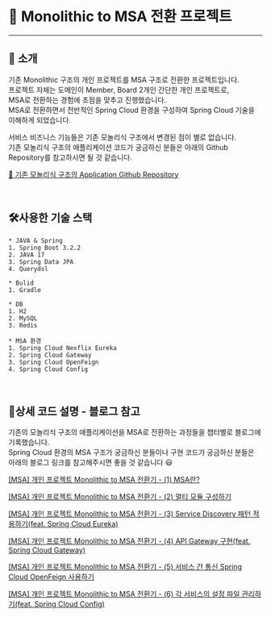# 📘 Monolithic to MSA 전환 프로젝트

---

## 🎯 소개
기존 Monolithic 구조의 개인 프로젝트를 MSA 구조로 전환한 프로젝트입니다.
<br> 
프로젝트 자체는 도메인이 Member, Board 2개인 간단한 개인 프로젝트로,
<br>
MSA로 전환하는 경험에 초점을 맞추고 진행했습니다.
<br>
MSA로 전환하면서 전반적인 Spring Cloud 환경을 구성하여 Spring Cloud 기술을 이해하게 되었습니다.

서비스 비즈니스 기능들은 기존 모놀리식 구조에서 변경된 점이 별로 없습니다.
<br>
기존 모놀리식 구조의 애플리케이션 코드가 궁금하신 분들은 아래의 Github Repository를 참고하시면 될 것 같습니다.
<br>

[🚀 기존 모놀리식 구조의 Application Github Repository](https://github.com/sh111-coder/sh-board-monolitic)



<br>

## 🛠️사용한 기술 스택
```
* JAVA & Spring
1. Spring Boot 3.2.2
2. JAVA 17
3. Spring Data JPA
4. Querydsl

* Bulid
1. Gradle

* DB
1. H2
2. MySQL
3. Redis

* MSA 환경
1. Spring Cloud Nexflix Eureka
2. Spring Cloud Gateway
3. Spring Cloud OpenFeign
4. Spring Cloud Config
```


<br>


## 🌈️상세 코드 설명 - 블로그 참고
기존의 모놀리식 구조의 애플리케이션을 MSA로 전환하는 과정들을 챕터별로 블로그에 기록했습니다.
<br>
Spring Cloud 환경의 MSA 구조가 궁금하신 분들이나 구현 코드가 궁금하신 분들은 
<br>
아래의 블로그 링크를 참고해주시면 좋을 것 같습니다 😃
<br>

[[MSA] 개인 프로젝트 Monolithic to MSA 전환기 - (1) MSA란?](https://ksh-coding.tistory.com/135)


[[MSA] 개인 프로젝트 Monolithic to MSA 전환기 - (2) 멀티 모듈 구성하기](https://ksh-coding.tistory.com/136)

[[MSA] 개인 프로젝트 Monolithic to MSA 전환기 - (3) Service Discovery 패턴 적용하기(feat. Spring Cloud Eureka)](https://ksh-coding.tistory.com/137)

[[MSA] 개인 프로젝트 Monolithic to MSA 전환기 - (4) API Gateway 구현(feat. Spring Cloud Gateway)](https://ksh-coding.tistory.com/138)

[[MSA] 개인 프로젝트 Monolithic to MSA 전환기 - (5) 서비스 간 통신 Spring Cloud OpenFeign 사용하기](https://ksh-coding.tistory.com/139)

[[MSA] 개인 프로젝트 Monolithic to MSA 전환기 - (6) 각 서비스의 설정 파일 관리하기(feat. Spring Cloud Config)](https://ksh-coding.tistory.com/141)


